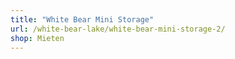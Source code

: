 ```yaml
---
title: "White Bear Mini Storage"
url: /white-bear-lake/white-bear-mini-storage-2/
shop: Mieten
---
```

